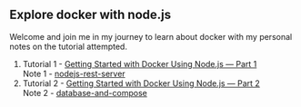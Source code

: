 ## Explore docker with node.js
Welcome and join me in my journey to learn about docker with my personal notes on the tutorial attempted.

1. Tutorial 1 - [Getting Started with Docker Using Node.js — Part 1](https://www.docker.com/blog/getting-started-with-docker-using-node-jspart-i/)  
  Note 1 - [nodejs-rest-server](./1-node-js-rest-server/)
2. Tutorial 2 - [Getting Started with Docker Using Node.js — Part 2](https://www.docker.com/blog/getting-started-with-docker-using-node-part-ii/)  
  Note 2 - [database-and-compose](./2-database-and-compose/)
